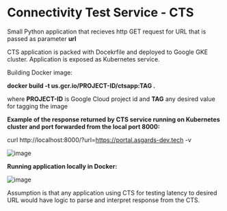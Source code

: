 # Connectivity Test Service - CTS
Small Python application that recieves http GET request for URL that is passed as parameter __url__

CTS application is packed with Docekrfile and deployed to Google GKE cluster. Application is exposed as Kubernetes service.

Building Docker image:
 
 __docker build -t us.gcr.io/PROJECT-ID/ctsapp:TAG .__

 where __PROJECT-ID__ is Google Cloud project id and __TAG__ any desired value for tagging the image
 
 __Example of the response returned by CTS service running on Kubernetes cluster and port forwarded from the local port 8000:__

 curl http://localhost:8000/?url=https://portal.asgards-dev.tech -v
 
 ![image](https://github.com/rilkedragan/CTS/assets/126792923/86f5d18c-c783-4b45-af42-73fab0d6a7d6)

__Running application locally in Docker:__

![image](https://github.com/rilkedragan/CTS/assets/126792923/46c2fa4d-a6eb-477a-bf6f-c3e73dc24415)

Assumption is that any application using CTS for testing latency to desired URL would have logic to parse and interpret response from the CTS.
